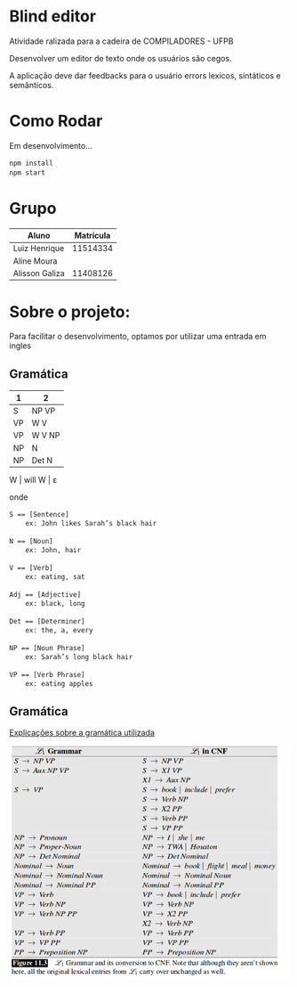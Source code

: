 # Blind editor

Atividade ralizada para a cadeira de COMPILADORES - UFPB

Desenvolver um editor de texto onde os usuários são cegos.

A aplicação deve dar feedbacks para o usuário errors lexicos, sintáticos e semânticos.

# Como Rodar

Em desenvolvimento...

```sh
npm install
npm start
```

# Grupo

Aluno | Matrícula
-----| ----
Luiz Henrique | 11514334
Aline Moura | 
Alisson Galiza | 11408126


# Sobre o projeto:

Para facilitar o desenvolvimento, optamos por utilizar uma entrada em ingles

## Gramática

1 | 2
------ | --
S | NP VP
VP | W V
VP | W V NP
NP | N
NP | Det N

W | will
W | ε


onde


    S == [Sentence]
        ex: John likes Sarah’s black hair

    N == [Noun]
        ex: John, hair

    V == [Verb]
        ex: eating, sat

    Adj == [Adjective]
        ex: black, long

    Det == [Determiner]
        ex: the, a, every

    NP == [Noun Phrase]
        ex: Sarah’s long black hair

    VP == [Verb Phrase]
        ex: eating apples

## Gramática

[Explicações sobre a gramática utilizada](https://web.stanford.edu/~jurafsky/slp3/11.pdf)

![](gramatica.png)